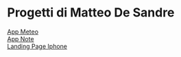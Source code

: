 # Progetti di Matteo De Sandre

<a href="https://matteii.github.io/Progetti/weather-app/" target="_blank">App Meteo</a><br/>
<a href="https://matteii.github.io/Progetti/note-app/" target="_blank">App Note</a><br/>
<a href="https://matteii.github.io/Progetti/sito-landingpage-iphone/landingpage-iphone.html" target="_blank">Landing Page Iphone</a><br/>
